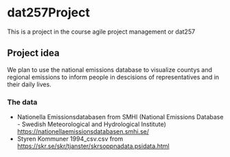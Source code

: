 # dat257Project
This is a project in the course agile project management or dat257
## Project idea
We plan to use the national emissions database to visualize countys and regional emissions to inform people in descisions of representatives and in their daily lives. 
### The data
- Nationella Emissionsdatabasen from SMHI (National Emissions Database - Swedish Meteorological and Hydrological Institute) https://nationellaemissionsdatabasen.smhi.se/
- Styren Kommuner 1994_csv.csv from https://skr.se/skr/tjanster/skrsoppnadata.psidata.html
